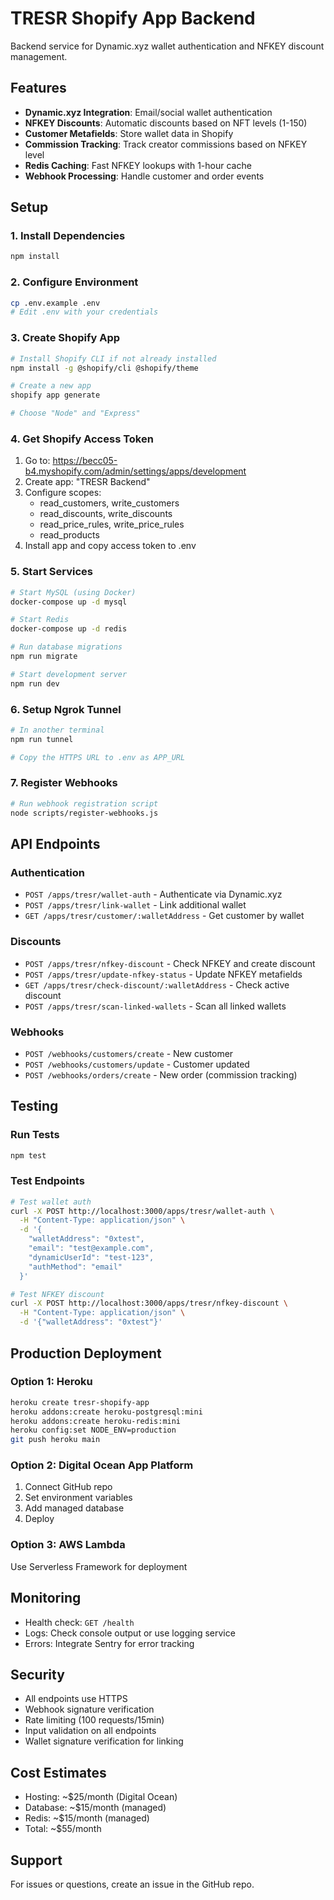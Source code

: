 # TRESR Shopify App Backend

Backend service for Dynamic.xyz wallet authentication and NFKEY discount management.

## Features

- **Dynamic.xyz Integration**: Email/social wallet authentication
- **NFKEY Discounts**: Automatic discounts based on NFT levels (1-150)
- **Customer Metafields**: Store wallet data in Shopify
- **Commission Tracking**: Track creator commissions based on NFKEY level
- **Redis Caching**: Fast NFKEY lookups with 1-hour cache
- **Webhook Processing**: Handle customer and order events

## Setup

### 1. Install Dependencies
```bash
npm install
```

### 2. Configure Environment
```bash
cp .env.example .env
# Edit .env with your credentials
```

### 3. Create Shopify App

```bash
# Install Shopify CLI if not already installed
npm install -g @shopify/cli @shopify/theme

# Create a new app
shopify app generate

# Choose "Node" and "Express"
```

### 4. Get Shopify Access Token

1. Go to: https://becc05-b4.myshopify.com/admin/settings/apps/development
2. Create app: "TRESR Backend"
3. Configure scopes:
   - read_customers, write_customers
   - read_discounts, write_discounts  
   - read_price_rules, write_price_rules
   - read_products
4. Install app and copy access token to .env

### 5. Start Services

```bash
# Start MySQL (using Docker)
docker-compose up -d mysql

# Start Redis
docker-compose up -d redis

# Run database migrations
npm run migrate

# Start development server
npm run dev
```

### 6. Setup Ngrok Tunnel

```bash
# In another terminal
npm run tunnel

# Copy the HTTPS URL to .env as APP_URL
```

### 7. Register Webhooks

```bash
# Run webhook registration script
node scripts/register-webhooks.js
```

## API Endpoints

### Authentication
- `POST /apps/tresr/wallet-auth` - Authenticate via Dynamic.xyz
- `POST /apps/tresr/link-wallet` - Link additional wallet
- `GET /apps/tresr/customer/:walletAddress` - Get customer by wallet

### Discounts
- `POST /apps/tresr/nfkey-discount` - Check NFKEY and create discount
- `POST /apps/tresr/update-nfkey-status` - Update NFKEY metafields
- `GET /apps/tresr/check-discount/:walletAddress` - Check active discount
- `POST /apps/tresr/scan-linked-wallets` - Scan all linked wallets

### Webhooks
- `POST /webhooks/customers/create` - New customer
- `POST /webhooks/customers/update` - Customer updated
- `POST /webhooks/orders/create` - New order (commission tracking)

## Testing

### Run Tests
```bash
npm test
```

### Test Endpoints
```bash
# Test wallet auth
curl -X POST http://localhost:3000/apps/tresr/wallet-auth \
  -H "Content-Type: application/json" \
  -d '{
    "walletAddress": "0xtest",
    "email": "test@example.com",
    "dynamicUserId": "test-123",
    "authMethod": "email"
  }'

# Test NFKEY discount
curl -X POST http://localhost:3000/apps/tresr/nfkey-discount \
  -H "Content-Type: application/json" \
  -d '{"walletAddress": "0xtest"}'
```

## Production Deployment

### Option 1: Heroku
```bash
heroku create tresr-shopify-app
heroku addons:create heroku-postgresql:mini
heroku addons:create heroku-redis:mini
heroku config:set NODE_ENV=production
git push heroku main
```

### Option 2: Digital Ocean App Platform
1. Connect GitHub repo
2. Set environment variables
3. Add managed database
4. Deploy

### Option 3: AWS Lambda
Use Serverless Framework for deployment

## Monitoring

- Health check: `GET /health`
- Logs: Check console output or use logging service
- Errors: Integrate Sentry for error tracking

## Security

- All endpoints use HTTPS
- Webhook signature verification
- Rate limiting (100 requests/15min)
- Input validation on all endpoints
- Wallet signature verification for linking

## Cost Estimates

- Hosting: ~$25/month (Digital Ocean)
- Database: ~$15/month (managed)
- Redis: ~$15/month (managed)
- Total: ~$55/month

## Support

For issues or questions, create an issue in the GitHub repo.